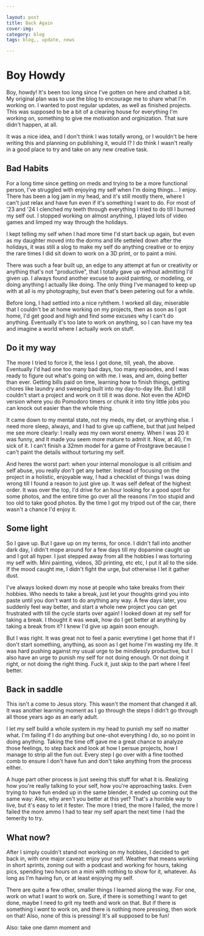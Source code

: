 ```yaml
---

layout: post
title: Back Again
cover-img:
category: blog
tags: blog,, update, news

---
```


# Boy Howdy

Boy, howdy! It's been too long since I've gotten on here and chatted a bit. My original plan was to use the blog to encourage me to share what I'm working on. I wanted to post regular updates, as well as finished projects. This was supposed to be a bit of a clearing house for everything I'm working on, something to give me motivation and orginization. That sure didn't happen, at all. 

It was a nice idea, and I don't think I was totally wrong, or I wouldn't be here writing this and planning on publishing it, would I? I do think I wasn't really in a good place to try and take on any new creative task. 

## Bad Habits

For a long time since getting on meds and trying to be a more functional person, I've struggled with enjoying my self when I'm doing things... I enjoy. There has been a log jam in my head, and it's still mostly there, where I can't just relax and have fun even if it's something I want to do. For most of '23 and '24 I clenched my teeth through everything I tried to do till I burned my self out. I stopped working on almost anything, I played lots of video games and limped my way through the holidays. 

I kept telling my self when I had more time I'd start back up again, but even as my daughter moved into the dorms and life setteled down after the holidays, it was still a slog to make my self do anything creative or to enjoy the rare times I did sit down to work on a 3D print, or to paint a mini. 

There was such a fear built up, an edge to any attempt at fun or creativity or anything that's not "productive", that I totally gave up without admitting I'd given up. I always found another excuse to avoid painting, or modeling, or doing anything I actually like doing. The only thing I've managed to keep up with at all is my photography, but even that's been petering out for a while. 

Before long, I had settled into a nice ryhthem. I worked all day, miserable that I couldn't be at home working on my projects, then as soon as I got home, I'd get good and high and find some excuses why I can't do anything. Eventually it's too late to work on anything, so I can have my tea and imagine a world where I actually work on stuff. 

## Do it my way

The more I tried to force it, the less I got done, till, yeah, the above. Eventually I'd had one too many bad days, too many episodes, and I was ready to figure out what's going on with me. I was, and am, doing better than ever. Getting bills paid on time, learning how to finish things, getting chores like laundry and sweeping built into my day-to-day life. But I still couldn't start a project and work on it till it was done. Not even the ADHD version where you do Pomodoro timers or chunk it into tiny little jobs you can knock out easier than the whole thing. 

It came down to my mental state, not my meds, my diet, or anything else. I need more sleep, always, and I had to give up caffiene, but that just helped me see more clearly: I really *was* my own worst enemy. When I was 20 it was funny, and it made you seem more mature to admit it. Now, at 40, I'm sick of it. I can't finish a 32mm model for a game of Frostgrave because I can't paint the details without torturing my self. 

And heres the worst part: when your internal monologue is all critisim and self abuse, you really *don't* get any better. Instead of focusing on the project in a holistic, enjoyable way, I had a checklist of things I was doing wrong till I found a reason to just give up. It was self defeat of the highest order. It was over the top, I'd drive for an hour looking for a good spot for some photos, and the entire time go over all the reasons I'm too stupid and too old to take good photos. By the time I got my tripod out of the car, there wasn't a chance I'd enjoy it. 

## Some light

So I gave up. But I gave up on my terms, for once. I didn't fall into another dark day, I didn't mope around for a few days till my dopamine caught up and I got all hyper. I just stepped away from all the hobbies I was torturing my self with. Mini painting, videos, 3D printing, etc etc, I put it all to the side. If the mood caught me, I didn't fight the urge, but otherwise I let it gather dust. 

I've always looked down my nose at people who take breaks from their hobbies. Who needs to take a break, just let your thoughts grind you into paste until you don't want to do anything any way. A few days later, you suddenly feel way better, and start a whole new project you can get frustrated with till the cycle starts over again! I looked down at my self for taking a break. I thought it was weak, how do I get better at anything by taking a break from it? I knew I'd give up again soon enough. 

But I was right. It was great not to feel a panic everytime I get home that if I don't start something, anything, as soon as I get home I'm wasting my life. It was hard pushing against my usual urge to be mindlessly productive, but I also have an urge to punish my self for not doing enough. Or not doing it right, or not doing the right thing. Fuck it, just skip to the part where I feel better. 

## Back in saddle

This isn't a come to Jesus story. This wasn't the moment that changed it all. It was another learning moment as I go through the steps I didn't go through all those years ago as an early adult.

I let my self build a whole system in my head to punish my self no matter what. I'm failing if I do anything but one-shot everything I do, so no point in doing anything. Taking the time off gave me a great chance to analyze those feelings, to step back and look at how I persue projects, how I manage to strip all the fun out. Every step I go over with a fine toothed comb to ensure I don't have fun and don't take anything from the process either. 

A huge part other process is just seeing this stuff for what it is. Realizing how you're really talking to your self, how you're approaching tasks. Even trying to have fun ended up in the same blender, it ended up coming out the same way: Alex, why aren't you better at this yet? That's a horrible way to live, but it's easy to let it fester. The more I tried, the more I failed, the more I failed the more ammo I had to tear my self apart the next time I had the temerity to try. 

## What now?

After I simply couldn't stand not working on my hobbies, I decided to get back in, with one major caveat: enjoy your self. Weather that means working in short sprints, zoning out with a podcast and working for hours, taking pics, spending two hours on a  mini with nothing to show for it, whatever. As long as I'm having fun, or at least enjoying my self. 

There are quite a few other, smaller things I learned along the way. For one, work on what I want to work on. Sure, if there is something I want to get done, maybe I need to grit my teeth and work on that. But if there is something I *want* to work on, and there is nothing more pressing, then work on that! Also, none of this is pressing! It's all supposed to be fun! 

Also: take one damn moment and 